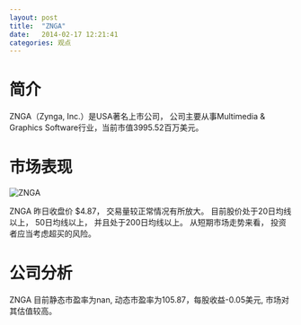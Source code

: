 ```yaml
---
layout: post
title:  "ZNGA"
date:   2014-02-17 12:21:41
categories: 观点
---
```


# 简介
ZNGA（Zynga, Inc.）是USA著名上市公司，
公司主要从事Multimedia & Graphics Software行业，当前市值3995.52百万美元。

# 市场表现

![ZNGA](http://finviz.com/chart.ashx?t=ZNGA&ty=c&ta=1&p=d&s=l)

ZNGA 昨日收盘价 $4.87，
交易量较正常情况有所放大。
目前股价处于20日均线以上，
50日均线以上，
并且处于200日均线以上。
从短期市场走势来看，
投资者应当考虑超买的风险。

# 公司分析
ZNGA 目前静态市盈率为nan, 动态市盈率为105.87，每股收益-0.05美元,
市场对其估值较高。
